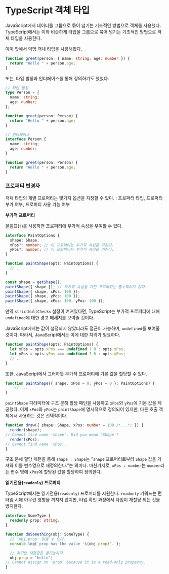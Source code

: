 # TypeScript 객체 타입

JavaScript에서 데이터를 그룹으로 묶어 넘기는 기초적인 방법으로 객체를 사용했다. TypeScript에서는 이와 비슷하게 타입을 그룹으로 묶어 넘기는 기초적인 방법으로 객체 타입을 사용한다.

이미 앞에서 익명 객체 타입을 사용해왔다.

```typescript
function greet(person: { name: string; age: number }) {
  return "Hello " + person.age;
}
```

또는, 타입 별칭과 인터페이스를 통해 정의하기도 했었다.

```typescript
// 타입 별칭
type Person = {
  name: string;
  age: number;
};

function greet(person: Person) {
  return "Hello " + person.age;
}

// 인터페이스
interface Person {
  name: string;
  age: number;
}

function greet(person: Person) {
  return "Hello " + person.age;
}
```



### 프로퍼티 변경자

객체 타입의 개별 프로퍼티는 몇가지 옵션을 지정할 수 있다. : 프로퍼티 타입, 프로퍼티 부가 여부, 프로퍼티 사용 가능 여부



**부가적 프로퍼티**

물음표(`?`)를 사용하면 프로퍼티에 부가적 속성을 부여할 수 있다.

```typescript
interface PaintOptions {
  shape: Shape;
  xPos?: number; // 이 프로퍼티는 부가적 속성을 가진다.
  yPos?: number; // 이 프로퍼티는 부가적 속성을 가진다.
}

function paintShape(opts: PaintOptions) {
  // ...
}

const shape = getShape();
paintShape({ shape }); // 부가적 속성을 가진 프로퍼티는 필수적이지 않다.
paintShape({ shape, xPos: 100 });
paintShape({ shape, yPos: 100 });
paintShape({ shape, xPos: 100, yPos: 100 });
```

만약 `strictNullChecks` 설정이 켜져있다면, TypeScript는 부가적 프로퍼티에 대해 `undefined`에 대한 경고 메세지를 보여줄 것이다.

JavaScript에서는 값이 설정되지 않았더라도 접근이 가능하며, `undefined`를 보여줄 것이다. 따라서, JavaScript에서는 이에 대한 처리가 필요하다.

```javascript
function paintShape(opts: PaintOptions) {
  let xPos = opts.xPos === undefined ? 0 : opts.xPos;
  let yPos = opts.yPos === undefined ? 0 : opts.yPos;
  // ...
}
```

또한, JavaScript에서 그러하듯 부가적 프로퍼티에 기본 값을 할당할 수 있다.

```typescript
function paintShape({ shape, xPos = 0, yPos = 0 }: PaintOptions) {
    // ...
}
```

`paintShape` 파라미터에 구조 분해 할당 패턴을 사용하고 `xPos`와 `yPos`에 기본 값을 제공했다. 이제 `xPos`와 `yPos`는 `paintShape`에 명시적으로 정의되어 있지만, 다른 호출 객체에서 사용하는 것은 선택적이다.

```typescript
function draw({ shape: Shape, xPos: number = 100 /*...*/ }) {
  render(shape);
// Cannot find name 'shape'. Did you mean 'Shape'?
  render(xPos);
// Cannot find name 'xPos'.
}
```

구조 분해 할당 패턴을 통해 `shape : Shape`는 "`shape` 프로퍼티로부터 `Shape` 값을 가져와 이를 변수명으로 재정의한다."는 의미다. 마찬가지로, `xPos : number`는 `number`라는 변수 명에 `xPos`에 할당된 값을 할당하여 정의한다.



**읽기전용(`readonly`) 프로퍼티**

TypeScript에서는 읽기전용(`readonly`) 프로퍼티를 지원한다. `readonly` 키워드는 런타임 시에 아무런 영향을 끼치지 않지만, 타입 확인 과정에서 타입이 재할당 되는 것을 방지한다.

```typescript
interface SomeType {
  readonly prop: string;
}

function doSomething(obj: SomeType) {
  // 'obj.prop' 읽을 수 있다.
  console.log(`prop has the value '${obj.prop}'.`);

  // 하지만 재할당은 불가능하다.
  obj.prop = "hello";
// Cannot assign to 'prop' because it is a read-only property.
}
```

